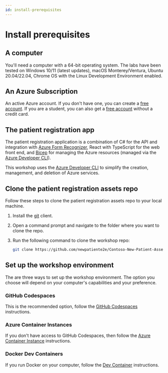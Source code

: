 ```yaml
---
id: install-prerequisites
---
```


# Install prerequisites

## A computer

You'll need a computer with a 64-bit operating system. The labs have been tested on Windows 10/11 (latest updates), macOS Monterey/Ventura, Ubuntu 20.04/22.04, Chrome OS with the Linux Development Environment enabled.

## An Azure Subscription

An active Azure account. If you don't have one, you can create a [free account](https://azure.microsoft.com/free/cognitive-services/?WT.mc_id=aiml-77396-cxa). If you are a student, you can also get a [free account](https://azure.microsoft.com/free/students/?WT.mc_id=aiml-77396-cxa) without a credit card.
<!-- 
## A GitHub account

If you don't have a GitHub account then sign up for a free [GitHub organization account](https://docs.github.com/get-started/signing-up-for-github/signing-up-for-a-new-github-account). -->

## The patient registration app

The patient registration application is a combination of C# for the API and integration with [Azure Form Recognizer](https://docs.microsoft.com/azure/applied-ai-services/form-recognizer?WT.mc_id=aiml-77396-cxa), React with TypeScript for the web front end, and [Bicep](https://learn.microsoft.com/azure/azure-resource-manager/bicep/overview?tabs=bicep&WT.mc_id=aiml-77396-cxa) for managing the Azure resources (managed via the [Azure Developer CLI](https://learn.microsoft.com/azure/developer/azure-developer-cli/get-started?tabs=bare-metal%2Clinuxmac&pivots=programming-language-csharp&WT.mc_id=aiml-77396-cxa)).

This workshop uses the [Azure Developer CLI](https://learn.microsoft.com/azure/developer/azure-developer-cli/overview?tabs=nodejs&WT.mc_id=aiml-77396-cxa) to simplify the creation, management, and deletion of Azure services.

<!-- The recommended way to undertake the local development aspects of the workshop is to use [VS Code Remote Containers](https://code.visualstudio.com/docs/remote/containers?WT.mc_id=aiml-77396-cxa) (aka, devcontainers), which creates a Docker environment that is pre-installed with all the tools, dependencies, and extensions to complete the workshop. -->

## Clone the patient registration assets repo

Follow these steps to clone the patient registration assets repo to your local machine.

1. Install the [git](https://git-scm.com/) client.
1. Open a command prompt and navigate to the folder where you want to clone the repo.
1. Run the following command to clone the workshop repo:

   ```bash
   git clone https://github.com/newpatiente2e/Contoso-New-Patient-Assets.git contoso_new_patient_assets
   ```

## Set up the workshop environment

The are three ways to set up the workshop environment. The option you choose will depend on your computer's capabilities and your preference.

### GitHub Codespaces

This is the recommended option, follow the [GitHub Codespaces](../install-prerequisites/codespaces) instructions.

### Azure Container Instances

If you don't have access to GitHub Codespaces, then follow the [Azure Container Instance](../install-prerequisites/container-instances) instructions.

<!-- ### Local installation

This option requires the least amount of computer resources, but it is the most time-consuming to install. Follow the [Local installation instructions](../install-prerequisites/local-install). Installing the prerequisites locally will take approximately 10 minutes, and is supported on Windows, macOS, and Linux. -->

### Docker Dev Containers

If you run Docker on your computer, follow the [Dev Container](../install-prerequisites/dev-containers) instructions.
